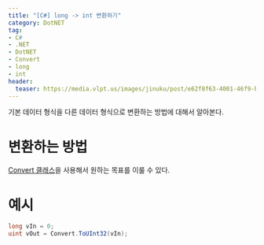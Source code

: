 ```yaml
---
title: "[C#] long -> int 변환하기"
category: DotNET
tag:
- C#
- .NET
- DotNET
- Convert
- long
- int
header:
  teaser: https://media.vlpt.us/images/jinuku/post/e62f8f63-4001-46f9-b811-dc6f62f0828e/40cc3e52-745d-48b8-8a09-02c21efc36e5.png
---
```


기본 데이터 형식을 다른 데이터 형식으로 변환하는 방법에 대해서 알아본다.

# 변환하는 방법

[Convert 클래스](https://docs.microsoft.com/ko-kr/dotnet/api/system.convert)을 사용해서 원하는 목표를 이룰 수 있다.

# 예시

```csharp
long vIn = 0;
uint vOut = Convert.ToUInt32(vIn);
```
